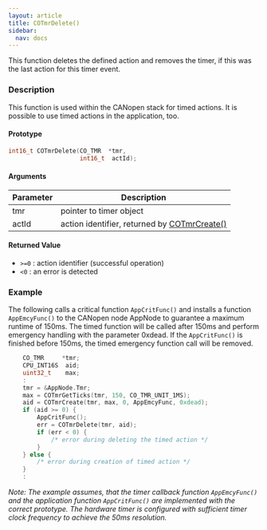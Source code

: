 ```yaml
---
layout: article
title: COTmrDelete()
sidebar:
  nav: docs
---
```


This function deletes the defined action and removes the timer, if this was the last action for this timer event.

<!--more-->

### Description

This function is used within the CANopen stack for timed actions. It is possible to use timed actions in the application, too.

#### Prototype

```c
int16_t COTmrDelete(CO_TMR  *tmr,
                    int16_t  actId);
```

#### Arguments

| Parameter | Description |
| --- | --- |
| tmr | pointer to timer object |
| actId | action identifier, returned by [COTmrCreate()](co-tmr-create) |

#### Returned Value

- `>=0` : action identifier (successful operation)
- `<0` : an error is detected

### Example

The following calls a critical function `AppCritFunc()` and installs a function `AppEmcyFunc()` to the CANopen node AppNode to guarantee a maximum runtime of 150ms. The timed function will be called after 150ms and perform emergency handling with the parameter 0xdead. If the `AppCritFunc()` is finished before 150ms, the timed emergency function call will be removed.

```c
    CO_TMR     *tmr;
    CPU_INT16S  aid;
    uint32_t    max;
    :
    tmr = &AppNode.Tmr;
    max = COTmrGetTicks(tmr, 150, CO_TMR_UNIT_1MS);
    aid = COTmrCreate(tmr, max, 0, AppEmcyFunc, 0xdead);
    if (aid >= 0) {
        AppCritFunc();
        err = COTmrDelete(tmr, aid);
        if (err < 0) {
            /* error during deleting the timed action */
        }
    } else {
        /* error during creation of timed action */
    }
    :
```

*Note: The example assumes, that the timer callback function `AppEmcyFunc()` and the application function `AppCritFunc()` are implemented with the correct prototype. The hardware timer is configured with sufficient timer clock frequency to achieve the 50ms resolution.*
